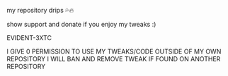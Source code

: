 my repository drips 💦🔥

show support and donate if you enjoy my tweaks :)

EVIDENT-3XTC






I GIVE 0 PERMISSION TO USE MY TWEAKS/CODE OUTSIDE OF MY OWN REPOSITORY
I WILL BAN AND REMOVE TWEAK IF FOUND ON ANOTHER REPOSITORY
